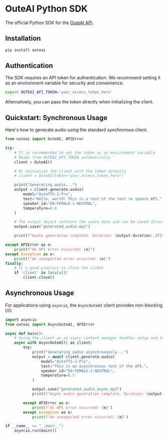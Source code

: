 # OuteAI Python SDK

The official Python SDK for the [OuteAI API](https://outeai.com).

## Installation

```bash
pip install outeai
```

## Authentication

The SDK requires an API token for authentication. We recommend setting it as an environment variable for security and convenience.

```bash
export OUTEAI_API_TOKEN='your_access_token_here'
```

Alternatively, you can pass the token directly when initializing the client.

## Quickstart: Synchronous Usage

Here's how to generate audio using the standard synchronous client.

```python
from outeai import OuteAI, APIError

try:
    # It is recommended to set the token as an environment variable
    # Reads from OUTEAI_API_TOKEN automatically
    client = OuteAI()

    # Or initialize the client with the token directly
    # client = OuteAI(token="your_access_token_here")

    print("Generating audio...")
    output = client.generate.audio(
        model="OuteTTS-1-Pro",
        text="Hello, world! This is a test of the text to speech API.",
        speaker_id="EN-FEMALE-1-NEUTRAL",
        temperature=0.4
    )

    # The output object contains the audio data and can be saved directly
    output.save("generated_audio.mp3")

    print(f"Audio generation complete. Duration: {output.duration:.2f}s")

except APIError as e:
    print(f"An API error occurred: {e}")
except Exception as e:
    print(f"An unexpected error occurred: {e}")
finally:
    # It's good practice to close the client
    if 'client' in locals():
        client.close()

```

## Asynchronous Usage

For applications using `asyncio`, the `AsyncOuteAI` client provides non-blocking I/O.

```python
import asyncio
from outeai import AsyncOuteAI, APIError

async def main():
    # Using the client as an async context manager handles setup and teardown
    async with AsyncOuteAI() as client:
        try:
            print("Generating audio asynchronously...")
            output = await client.generate.audio(
                model="OuteTTS-1-Pro",
                text="This is an asynchronous test of the API.",
                speaker_id="EN-FEMALE-1-NEUTRAL",
                temperature=0.5
            )

            output.save("generated_audio_async.mp3")
            print(f"Async audio generation complete. Duration: {output.duration:.2f}s")

        except APIError as e:
            print(f"An API error occurred: {e}")
        except Exception as e:
            print(f"An unexpected error occurred: {e}")

if __name__ == "__main__":
    asyncio.run(main())
```
